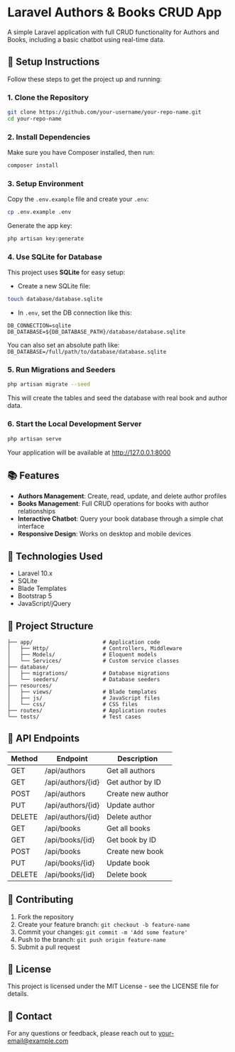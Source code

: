 # Laravel Authors & Books CRUD App

A simple Laravel application with full CRUD functionality for Authors and Books, including a basic chatbot using real-time data.

## 🚀 Setup Instructions

Follow these steps to get the project up and running:

### 1. Clone the Repository

```bash
git clone https://github.com/your-username/your-repo-name.git
cd your-repo-name
```

### 2. Install Dependencies

Make sure you have Composer installed, then run:

```bash
composer install
```

### 3. Setup Environment

Copy the `.env.example` file and create your `.env`:

```bash
cp .env.example .env
```

Generate the app key:

```bash
php artisan key:generate
```

### 4. Use SQLite for Database

This project uses **SQLite** for easy setup:

* Create a new SQLite file:

```bash
touch database/database.sqlite
```

* In `.env`, set the DB connection like this:

```
DB_CONNECTION=sqlite
DB_DATABASE=${DB_DATABASE_PATH}/database/database.sqlite
```

You can also set an absolute path like: `DB_DATABASE=/full/path/to/database/database.sqlite`

### 5. Run Migrations and Seeders

```bash
php artisan migrate --seed
```

This will create the tables and seed the database with real book and author data.

### 6. Start the Local Development Server

```bash
php artisan serve
```

Your application will be available at http://127.0.0.1:8000

## 📚 Features

- **Authors Management**: Create, read, update, and delete author profiles
- **Books Management**: Full CRUD operations for books with author relationships
- **Interactive Chatbot**: Query your book database through a simple chat interface
- **Responsive Design**: Works on desktop and mobile devices

## 🔧 Technologies Used

- Laravel 10.x
- SQLite
- Blade Templates
- Bootstrap 5
- JavaScript/jQuery

## 📁 Project Structure

```
├── app/                      # Application code
│   ├── Http/                 # Controllers, Middleware
│   ├── Models/               # Eloquent models
│   └── Services/             # Custom service classes
├── database/                 
│   ├── migrations/           # Database migrations
│   └── seeders/              # Database seeders
├── resources/
│   ├── views/                # Blade templates
│   ├── js/                   # JavaScript files
│   └── css/                  # CSS files
├── routes/                   # Application routes
└── tests/                    # Test cases
```

## 🔄 API Endpoints

| Method | Endpoint | Description |
|--------|----------|-------------|
| GET    | /api/authors | Get all authors |
| GET    | /api/authors/{id} | Get author by ID |
| POST   | /api/authors | Create new author |
| PUT    | /api/authors/{id} | Update author |
| DELETE | /api/authors/{id} | Delete author |
| GET    | /api/books | Get all books |
| GET    | /api/books/{id} | Get book by ID |
| POST   | /api/books | Create new book |
| PUT    | /api/books/{id} | Update book |
| DELETE | /api/books/{id} | Delete book |

## 🤝 Contributing

1. Fork the repository
2. Create your feature branch: `git checkout -b feature-name`
3. Commit your changes: `git commit -m 'Add some feature'`
4. Push to the branch: `git push origin feature-name`
5. Submit a pull request

## 📄 License

This project is licensed under the MIT License - see the LICENSE file for details.

## 📧 Contact

For any questions or feedback, please reach out to [your-email@example.com](mailto:your-email@example.com)